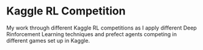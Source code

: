 # Kaggle RL Competition

My work through different Kaggle RL competitions as I apply different Deep Rinforcement Learning techniques and prefect agents competing in different games set up in Kaggle.

